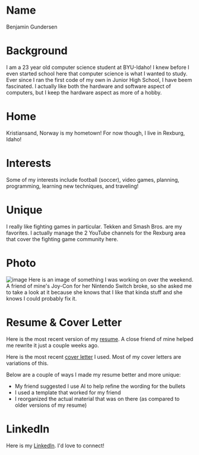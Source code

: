 # Name

Benjamin Gundersen

# Background

I am a 23 year old computer science student at BYU-Idaho! I knew before I even started school here that computer science is what I wanted to study. Ever since I ran the first code of my own in Junior High School, I have beem fascinated. I actually like both the hardware and software aspect of computers, but I keep the hardware aspect as more of a hobby. 

# Home

Kristiansand, Norway is my hometown! For now though, I live in Rexburg, Idaho!

# Interests

Some of my interests include football (soccer), video games, planning, programming, learning new techniques, and traveling!

# Unique

I really like fighting games in particular. Tekken and Smash Bros. are my favorites. I actually manage the 2 YouTube channels for the Rexburg area that cover the fighting game community here.

# Photo

![image](images\PXL_20240915_061334334.MP.jpg)
Here is an image of something I was working on over the weekend. A friend of mine's Joy-Con for her Nintendo Switch broke, so she asked me to take a look at it because she knows that I like that kinda stuff and she knows I could probably fix it.

# Resume & Cover Letter
Here is the most recent version of my [resume](documents\BenjaminGundersenResume.docx). A close friend of mine helped me rewrite it just a couple weeks ago.

Here is the most recent [cover letter](documents\BenjaminGundersenResume.docx) I used. Most of my cover letters are variations of this.

Below are a couple of ways I made my resume better and more unique:

* My friend suggested I use AI to help refine the wording for the bullets
* I used a template that worked for my friend
* I reorganized the actual material that was on there (as compared to older versions of my resume)

# LinkedIn

Here is my [LinkedIn](www.linkedin.com/in/benjamin-gundersen-323a2a254). I'd love to connect!